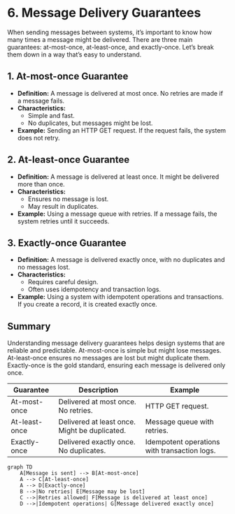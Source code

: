 # 6. Message Delivery Guarantees

When sending messages between systems, it’s important to know how many times a message might be delivered. There are three main guarantees: at-most-once, at-least-once, and exactly-once. Let’s break them down in a way that’s easy to understand.

## 1. At-most-once Guarantee

- **Definition:** A message is delivered at most once. No retries are made if a message fails.
- **Characteristics:**
  - Simple and fast.
  - No duplicates, but messages might be lost.
- **Example:** Sending an HTTP GET request. If the request fails, the system does not retry.

## 2. At-least-once Guarantee

- **Definition:** A message is delivered at least once. It might be delivered more than once.
- **Characteristics:**
  - Ensures no message is lost.
  - May result in duplicates.
- **Example:** Using a message queue with retries. If a message fails, the system retries until it succeeds.

## 3. Exactly-once Guarantee

- **Definition:** A message is delivered exactly once, with no duplicates and no messages lost.
- **Characteristics:**
  - Requires careful design.
  - Often uses idempotency and transaction logs.
- **Example:** Using a system with idempotent operations and transactions. If you create a record, it is created exactly once.

## Summary

Understanding message delivery guarantees helps design systems that are reliable and predictable. At-most-once is simple but might lose messages. At-least-once ensures no messages are lost but might duplicate them. Exactly-once is the gold standard, ensuring each message is delivered only once.

| Guarantee     | Description                                   | Example                                      |
| ------------- | --------------------------------------------- | -------------------------------------------- |
| At-most-once  | Delivered at most once. No retries.           | HTTP GET request.                            |
| At-least-once | Delivered at least once. Might be duplicated. | Message queue with retries.                  |
| Exactly-once  | Delivered exactly once. No duplicates.        | Idempotent operations with transaction logs. |

```mermaid
graph TD
    A[Message is sent] --> B[At-most-once]
    A --> C[At-least-once]
    A --> D[Exactly-once]
    B -->|No retries| E[Message may be lost]
    C -->|Retries allowed| F[Message is delivered at least once]
    D -->|Idempotent operations| G[Message delivered exactly once]
```
